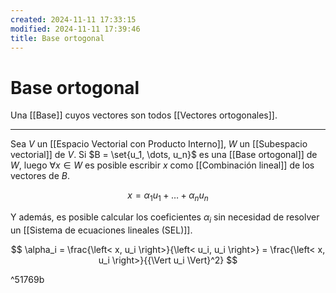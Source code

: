 ```yaml
---
created: 2024-11-11 17:33:15
modified: 2024-11-11 17:39:46
title: Base ortogonal
---
```


# Base ortogonal

Una [[Base]] cuyos vectores son todos [[Vectores ortogonales]].

---

Sea $V$ un [[Espacio Vectorial con Producto Interno]], $W$ un [[Subespacio vectorial]] de $V$. Si $B = \set{u_1, \dots, u_n}$ es una [[Base ortogonal]] de $W$, luego $\forall x \in W$ es posible escribir $x$ como [[Combinación lineal]] de los vectores de $B$.

$$
x = \alpha_1 u_1 + \dots + \alpha_n u_n
$$

Y además, es posible calcular los coeficientes $\alpha_i$ sin necesidad de resolver un [[Sistema de ecuaciones lineales (SEL)]].

$$
\alpha_i =
\frac{\left< x, u_i \right>}{\left< u_i, u_i \right>} =
\frac{\left< x, u_i \right>}{{\Vert u_i \Vert}^2}
$$

^51769b

